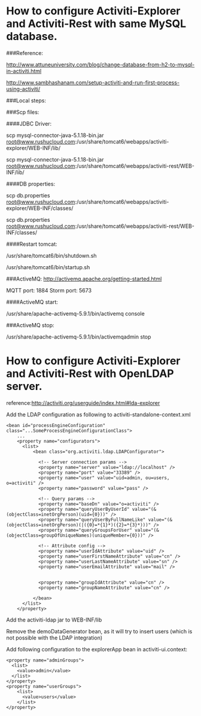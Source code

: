 How to configure Activiti-Explorer and Activiti-Rest with same MySQL database.
=======================

###Reference:

http://www.attuneuniversity.com/blog/change-database-from-h2-to-mysql-in-activiti.html

http://www.sambhashanam.com/setup-activiti-and-run-first-process-using-activiti/

###Local steps:

###Scp files:

####JDBC Driver:

scp mysql-connector-java-5.1.18-bin.jar root@www.rushucloud.com:/usr/share/tomcat6/webapps/activiti-explorer/WEB-INF/lib/

scp mysql-connector-java-5.1.18-bin.jar root@www.rushucloud.com:/usr/share/tomcat6/webapps/activiti-rest/WEB-INF/lib/

####DB properties:

scp db.properties root@www.rushucloud.com:/usr/share/tomcat6/webapps/activiti-explorer/WEB-INF/classes/

scp db.properties root@www.rushucloud.com:/usr/share/tomcat6/webapps/activiti-rest/WEB-INF/classes/

####Restart tomcat:

/usr/share/tomcat6/bin/shutdown.sh

/usr/share/tomcat6/bin/startup.sh

###ActiveMQ:
http://activemq.apache.org/getting-started.html

MQTT port: 1884
Storm port: 5673

####ActiveMQ start:

/usr/share/apache-activemq-5.9.1/bin/activemq console

###ActiveMQ stop:

/usr/share/apache-activemq-5.9.1/bin/activemqadmin stop


How to configure Activiti-Explorer and Activiti-Rest with OpenLDAP server.
=======================

reference:http://activiti.org/userguide/index.html#lda-explorer

Add the LDAP configuration as following to activiti-standalone-context.xml

    <bean id="processEngineConfiguration" class="...SomeProcessEngineConfigurationClass">
        ...
        <property name="configurators">
          <list>
              <bean class="org.activiti.ldap.LDAPConfigurator">
              
                <!-- Server connection params -->
                <property name="server" value="ldap://localhost" />
                <property name="port" value="33389" />
                <property name="user" value="uid=admin, ou=users, o=activiti" />
                <property name="password" value="pass" />
                
                <!-- Query params -->
                <property name="baseDn" value="o=activiti" />
                <property name="queryUserByUserId" value="(&(objectClass=inetOrgPerson)(uid={0}))" />
                <property name="queryUserByFullNameLike" value="(&(objectClass=inetOrgPerson)(|({0}=*{1}*)({2}=*{3}*)))" />
                <property name="queryGroupsForUser" value="(&(objectClass=groupOfUniqueNames)(uniqueMember={0}))" />
                
                <!-- Attribute config -->
                <property name="userIdAttribute" value="uid" />
                <property name="userFirstNameAttribute" value="cn" />
                <property name="userLastNameAttribute" value="sn" />
                <property name="userEmailAttribute" value="mail" />
                
                
                <property name="groupIdAttribute" value="cn" />
                <property name="groupNameAttribute" value="cn" />
                
              </bean>
          </list>
        </property>
</bean>         

Add the activiti-ldap jar to WEB-INF/lib

Remove the demoDataGenerator bean, as it will try to insert users (which is not possible with the LDAP integration)

Add following configuration to the explorerApp bean in activiti-ui.context:


    <property name="adminGroups">
      <list>
        <value>admin</value>
      </list>
    </property>
    <property name="userGroups">
	    <list>
          <value>users</value>
        </list>
    </property>
